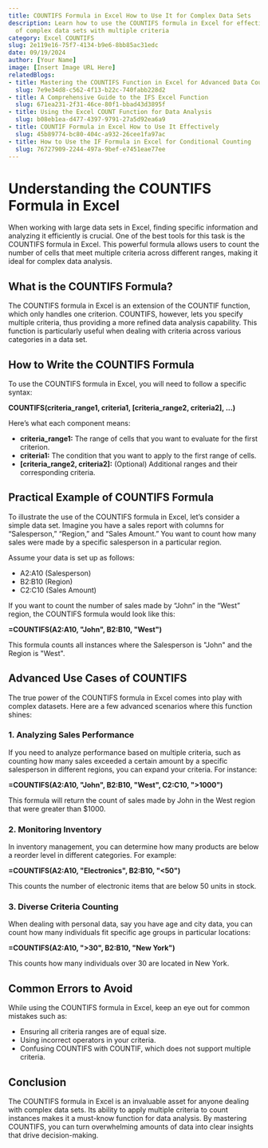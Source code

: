 ```yaml
---
title: COUNTIFS Formula in Excel How to Use It for Complex Data Sets
description: Learn how to use the COUNTIFS formula in Excel for effective analysis
  of complex data sets with multiple criteria
category: Excel COUNTIFS
slug: 2e119e16-75f7-4134-b9e6-8bb85ac31edc
date: 09/19/2024
author: [Your Name]
image: [Insert Image URL Here]
relatedBlogs:
- title: Mastering the COUNTIFS Function in Excel for Advanced Data Counting
  slug: 7e9e34d8-c562-4f13-b22c-740fabb228d2
- title: A Comprehensive Guide to the IFS Excel Function
  slug: 671ea231-2f31-46ce-80f1-bbad43d3895f
- title: Using the Excel COUNT Function for Data Analysis
  slug: b08eb1ea-d477-4397-9791-27a5d92ea6a9
- title: COUNTIF Formula in Excel How to Use It Effectively
  slug: 45b89774-bc80-404c-a932-26cee1fa97ac
- title: How to Use the IF Formula in Excel for Conditional Counting
  slug: 76727909-2244-497a-9bef-e7451eae77ee
---
```


# Understanding the COUNTIFS Formula in Excel

When working with large data sets in Excel, finding specific information and analyzing it efficiently is crucial. One of the best tools for this task is the COUNTIFS formula in Excel. This powerful formula allows users to count the number of cells that meet multiple criteria across different ranges, making it ideal for complex data analysis.

## What is the COUNTIFS Formula?

The COUNTIFS formula in Excel is an extension of the COUNTIF function, which only handles one criterion. COUNTIFS, however, lets you specify multiple criteria, thus providing a more refined data analysis capability. This function is particularly useful when dealing with criteria across various categories in a data set.

## How to Write the COUNTIFS Formula

To use the COUNTIFS formula in Excel, you will need to follow a specific syntax:

**COUNTIFS(criteria_range1, criteria1, [criteria_range2, criteria2], ...)**

Here’s what each component means:
- **criteria_range1:** The range of cells that you want to evaluate for the first criterion.
- **criteria1:** The condition that you want to apply to the first range of cells.
- **[criteria_range2, criteria2]:** (Optional) Additional ranges and their corresponding criteria.

## Practical Example of COUNTIFS Formula

To illustrate the use of the COUNTIFS formula in Excel, let’s consider a simple data set. Imagine you have a sales report with columns for “Salesperson,” “Region,” and “Sales Amount.” You want to count how many sales were made by a specific salesperson in a particular region.

Assume your data is set up as follows:
- A2:A10 (Salesperson)
- B2:B10 (Region)
- C2:C10 (Sales Amount)

If you want to count the number of sales made by “John” in the “West” region, the COUNTIFS formula would look like this:

**=COUNTIFS(A2:A10, "John", B2:B10, "West")**

This formula counts all instances where the Salesperson is "John" and the Region is "West".

## Advanced Use Cases of COUNTIFS

The true power of the COUNTIFS formula in Excel comes into play with complex datasets. Here are a few advanced scenarios where this function shines:

### 1. Analyzing Sales Performance

If you need to analyze performance based on multiple criteria, such as counting how many sales exceeded a certain amount by a specific salesperson in different regions, you can expand your criteria. For instance:

**=COUNTIFS(A2:A10, "John", B2:B10, "West", C2:C10, ">1000")**

This formula will return the count of sales made by John in the West region that were greater than $1000.

### 2. Monitoring Inventory

In inventory management, you can determine how many products are below a reorder level in different categories. For example:

**=COUNTIFS(A2:A10, "Electronics", B2:B10, "<50")**

This counts the number of electronic items that are below 50 units in stock.

### 3. Diverse Criteria Counting

When dealing with personal data, say you have age and city data, you can count how many individuals fit specific age groups in particular locations:

**=COUNTIFS(A2:A10, ">30", B2:B10, "New York")**

This counts how many individuals over 30 are located in New York.

## Common Errors to Avoid

While using the COUNTIFS formula in Excel, keep an eye out for common mistakes such as:
- Ensuring all criteria ranges are of equal size.
- Using incorrect operators in your criteria.
- Confusing COUNTIFS with COUNTIF, which does not support multiple criteria.

## Conclusion

The COUNTIFS formula in Excel is an invaluable asset for anyone dealing with complex data sets. Its ability to apply multiple criteria to count instances makes it a must-know function for data analysis. By mastering COUNTIFS, you can turn overwhelming amounts of data into clear insights that drive decision-making.